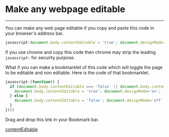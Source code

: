 # Make any webpage editable
---------------------------
You can make any web page editable if you copy and paste this code in your browser's address bar.

```javascript
javascript:document.body.contentEditable = 'true'; document.designMode='on'; void 0
```

If you use chrome and copy this code then chrome may strip the leading `javascript:` for secuirty purpose.

What if you can make a bookmarklet of this code which will toggle the page to be editable and non editable. Here is the code of that bookmarklet. 

```javascript
javascript:(function() {
  if (document.body.contentEditable === 'false' || document.body.contentEditable === 'inherit') {
    document.body.contentEditable = 'true'; document.designMode='on';
  } else {
    document.body.contentEditable = 'false'; document.designMode='off';
  }
})()
```

Drag and drop this link in your Bookmark bar.

<a href="javascript:(function() { if (document.body.contentEditable === 'false' || document.body.contentEditable === 'inherit') { document.body.contentEditable = 'true'; document.designMode='on'; } else { document.body.contentEditable = 'false'; document.designMode='off'; } })()">contentEditable</a>

